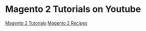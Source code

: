 # Magento 2 Tutorials on Youtube

[Magento 2 Tutorials](https://youtube.com/playlist?list=PL9Q0S-CmtAhJVjwnK5ip6H84sCuRQcACY)
[Magento 2 Recipes](https://youtube.com/playlist?list=PL9Q0S-CmtAhKcQOLJwIaX_TxfH1SWges3)
